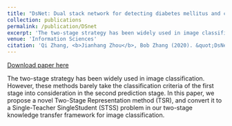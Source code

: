```yaml
---
title: "DsNet: Dual stack network for detecting diabetes mellitus and chronic kidney disease"
collection: publications
permalink: /publication/DSnet
excerpt: 'The two-stage strategy has been widely used in image classification. However, these methods barely take the classification criteria of the first stage into consideration in the second prediction stage. In this paper, we propose a novel Two-Stage Representation method (TSR), and convert it to a Single-Teacher SingleStudent (STSS) problem in our two-stage knowledge transfer framework for image classification.'
venue: 'Information Sciences'
citation: 'Qi Zhang, <b>Jianhang Zhou</b>, Bob Zhang (2020). &quot;DsNet: Dual stack network for detecting diabetes mellitus and chronic kidney disease.&quot; <i>Information Sciences</i>, 547, 945-962.'
---
```


[Download paper here](http://combatzhou.github.io/files/1-s2.0-S0020025520308343-main.pdf)

The two-stage strategy has been widely used in image classification. However, these methods barely take the classification criteria of the first stage into consideration in the second prediction stage. In this paper, we propose a novel Two-Stage Representation method (TSR), and convert it to a Single-Teacher SingleStudent (STSS) problem in our two-stage knowledge transfer framework for image classification.

